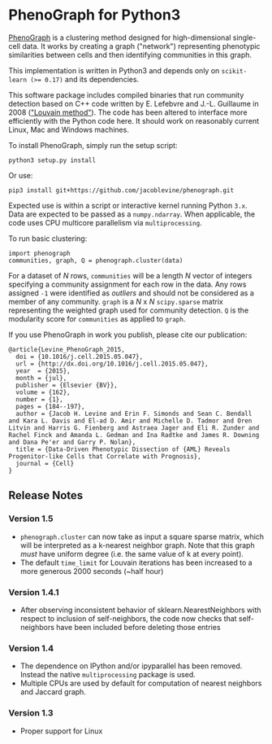 PhenoGraph for Python3
======================

[PhenoGraph](http://www.cell.com/cell/abstract/S0092-8674(15)00637-6) is a clustering method designed for 
high-dimensional single-cell data. It works by creating a graph ("network") representing phenotypic similarities 
between cells and then identifying communities in this graph. 

This implementation is written in Python3 and depends only on `scikit-learn (>= 0.17)` and its dependencies.  

This software package includes compiled binaries that run community detection based on C++ code written by 
E. Lefebvre and J.-L. Guillaume in 2008 (["Louvain method"](https://sites.google.com/site/findcommunities/)). The code
has been altered to interface more efficiently with the Python code here. It should work on reasonably current Linux, 
Mac and Windows machines.

To install PhenoGraph, simply run the setup script:

    python3 setup.py install

Or use:

    pip3 install git+https://github.com/jacoblevine/phenograph.git


Expected use is within a script or interactive kernel running Python `3.x`. Data are expected to be passed as a `numpy.ndarray`.
When applicable, the code uses CPU multicore parallelism via `multiprocessing`. 
 
To run basic clustering:

    import phenograph
    communities, graph, Q = phenograph.cluster(data)

For a dataset of *N* rows, `communities` will be a length *N* vector of integers specifying a community assignment for each row
in the data. Any rows assigned `-1` were identified as *outliers* and should not be considered as a member of any community.
`graph` is a *N* x *N* `scipy.sparse` matrix representing the weighted graph used for community detection. 
`Q` is the modularity score for `communities` as applied to `graph`.

If you use PhenoGraph in work you publish, please cite our publication:

    @article{Levine_PhenoGraph_2015,
      doi = {10.1016/j.cell.2015.05.047},
      url = {http://dx.doi.org/10.1016/j.cell.2015.05.047},
      year  = {2015},
      month = {jul},
      publisher = {Elsevier {BV}},
      volume = {162},
      number = {1},
      pages = {184--197},
      author = {Jacob H. Levine and Erin F. Simonds and Sean C. Bendall and Kara L. Davis and El-ad D. Amir and Michelle D. Tadmor and Oren Litvin and Harris G. Fienberg and Astraea Jager and Eli R. Zunder and Rachel Finck and Amanda L. Gedman and Ina Radtke and James R. Downing and Dana Pe'er and Garry P. Nolan},
      title = {Data-Driven Phenotypic Dissection of {AML} Reveals Progenitor-like Cells that Correlate with Prognosis},
      journal = {Cell}
    }

Release Notes
-------------

### Version 1.5

 * `phenograph.cluster` can now take as input a square sparse matrix, which will be interpreted as a k-nearest neighbor graph. 
 Note that this graph _must_ have uniform degree (i.e. the same value of k at every point).
 * The default `time_limit` for Louvain iterations has been increased to a more generous 2000 seconds (~half hour)
  
### Version 1.4.1

 * After observing inconsistent behavior of sklearn.NearestNeighbors with respect to inclusion of self-neighbors,
 the code now checks that self-neighbors have been included before deleting those entries
 
### Version 1.4

 * The dependence on IPython and/or ipyparallel has been removed. Instead the native `multiprocessing` package is used.
 * Multiple CPUs are used by default for computation of nearest neighbors and Jaccard graph.
 
### Version 1.3

 * Proper support for Linux